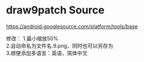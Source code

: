 # draw9patch Source
https://android.googlesource.com/platform/tools/base

修改：
1.最小缩放50%<br>
2.自动命名为文件名.9.png，同时也可以另存为<br>
3.顺便添加多语言：英语，简体中文<br>
